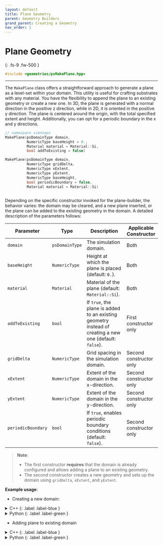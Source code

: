 ```yaml
---
layout: default
title: Plane Geometry
parent: Geometry Builders
grand_parent: Creating a Geometry
nav_order: 1
---
```


# Plane Geometry
{: .fs-9 .fw-500 }

```c++
#include <geometries/psMakePlane.hpp>
```

---

The `MakePlane` class offers a straightforward approach to generate a plane as a level-set within your domain. This utility is useful for crafting substrates with any material. You have the flexibility to append the plane to an existing geometry or create a new one. In 3D, the plane is generated with a normal direction in the positive z direction, while in 2D, it is oriented in the positive y direction. The plane is centered around the origin, with the total specified extent and height. Additionally, you can opt for a periodic boundary in the x and y directions.

```c++
// namespace viennaps
MakePlane(psDomainType domain, 
          NumericType baseHeight = 0.,
          Material material = Material::Si, 
          bool addToExisting = false)

MakePlane(psDomainType domain, 
          NumericType gridDelta, 
          NumericType xExtent,
          NumericType yExtent, 
          NumericType baseHeight,
          bool periodicBoundary = false, 
          Material material = Material::Si)
      
```

Depending on the specific constructor invoked for the plane-builder, the behavior varies: the domain may be cleared, and a new plane inserted, or the plane can be added to the existing geometry in the domain. A detailed description of the parameters follows:

| Parameter           | Type           | Description  | Applicable Constructor |
|---------------------|---------------|--------------|------------------------|
| `domain`           | `psDomainType` | The simulation domain. | Both |
| `baseHeight`       | `NumericType`  | Height at which the plane is placed (default: `0.`). | Both |
| `material`         | `Material`     | Material of the plane (default: `Material::Si`). | Both |
| `addToExisting`    | `bool`         | If `true`, the plane is added to an existing geometry instead of creating a new one (default: `false`). | First constructor only |
| `gridDelta`        | `NumericType`  | Grid spacing in the simulation domain. | Second constructor only |
| `xExtent`         | `NumericType`  | Extent of the domain in the x-direction. | Second constructor only |
| `yExtent`         | `NumericType`  | Extent of the domain in the y-direction. | Second constructor only |
| `periodicBoundary` | `bool`         | If `true`, enables periodic boundary conditions (default: `false`). | Second constructor only |

> **Note**:  
> - The first constructor **requires** that the domain is already configured and allows adding a plane to an existing geometry.  
> - The second constructor creates a new geometry and sets up the domain using `gridDelta`, `xExtent`, and `yExtent`.  

__Example usage__:

* Creating a new domain: 

<details markdown="1">
<summary markdown="1">
C++
{: .label .label-blue }
</summary>
```c++
// namespace viennaps
auto domain = SmartPointer<Domain<NumericType, D>>::New(0.5, 10., 10., BoundaryType::REFLECTIVE_BOUNDARY);
MakePlane<NumericType, D>(domain, 0.0, Material::Si).apply();
```
</details>

<details markdown="1">
<summary markdown="1">
Python
{: .label .label-green }
</summary>
```python
domain = vps.Domain(gridDelta=0.5, xExtent=10.0, yExtent=10.0, boundaryType=vps.BoundaryType.REFLECTIVE_BOUNDARY)
vps.MakePlane(domain=domain,
              baseHeight=0.0,
              material=vps.Material.Si,
             ).apply()
```
</details>

* Adding plane to existing domain

<details markdown="1">
<summary markdown="1">
C++
{: .label .label-blue }
</summary>
```c++
MakePlane<NumericType, D>(domain, 10.0, Material::Si, true).apply();
```
</details>

<details markdown="1">
<summary markdown="1">
Python
{: .label .label-green }
</summary>
```python
vps.MakePlane(domain=domain,
              height=0.0,
              material=vps.Material.Si,
              addToExisting=True
             ).apply()
```
</details>